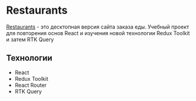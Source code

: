 # Restaurants

[Restaurants](https://harpeng.github.io/ServiceFood/) - это десктопная версия сайта заказа еды. Учебный проект для повторения основ React и изучения новой технологии Redux Toolkit и затем RTK Query

## Технологии
* React
* Redux Toolkit
* React Router
* RTK Query
